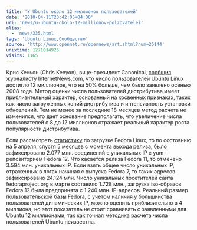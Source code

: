 ```yaml
---
title: 'У Ubuntu около 12 миллионов пользователей'
date: '2010-04-11T23:42:05+04:00'
uri: 'news/u-ubuntu-okolo-12-millionov-polzovatelei'
alias: 
  - 'news/335.html'
tags: 'Ubuntu Linux,Сообщество'
source: 'http://www.opennet.ru/opennews/art.shtml?num=26144'
unixtime: 1271014925
visits: 1165
---
```

Крис Кеньон (Chris Kenyon), вице-президент Canonical,  [сообщил](http://www.linuxplanet.com/linuxplanet/reports/7032/1/) журналисту InternetNews.com, что число пользователей Ubuntu Linux достигло 12 миллионов, что на 50% больше, чем было заявлено осенью 2008 года. Метод оценки числа пользователей дистрибутива имеет приблизительный характер, основанный на косвенных признаках, таких как число загруженных копий дистрибутива и интенсивность установки обновлений. Тем не менее за последние 18 месяцев метод расчета не изменился, что дает основание предполагать, что увеличение числа пользователей с 8 до 12 миллионов отражает реальный характер роста популярности дистрибутива.

Если рассмотреть [статистику](http://fedoraproject.org/wiki/Statistics) по загрузке Fedora Linux, то по состоянию на 5 апреля, спустя 5 месяцев с момента выхода релиза, было зафиксировано 2.077 млн. соединений с уникальных IP с yum-репозиторием Fedora 12. Что касается релиза Fedora 11, то отмечено 3.594 млн. уникальных IP. Если взять общее число уникальных IP, отраженных в логах начиная с выпуска Fedora 7, то таких адресов зафиксировано 24.124 млн. Число уникальных посетителей сайта fedoraproject.org в марте составило 1.728 млн., загрузка iso-образов Fedora 12 была предпринята с 1.240 млн. IP-адресов. Реальный размер пользовательской базы Fedora, с учетом наличия у большинства пользователей динамических IP, можно оценить приблизительно в 4 миллиона, но этот показатель не стоит сравнивать с заявленными для Ubuntu 12 миллионами, так как точная методика расчета числа пользователей Ubuntu неизвестна.
